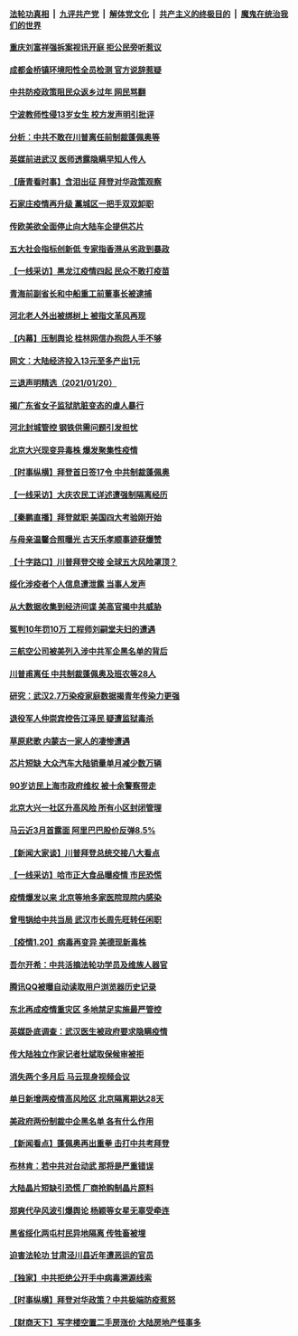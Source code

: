 

####  [法轮功真相](../../../../basic/blob/master/README.md?t=01211801) &nbsp;|&nbsp; [九评共产党](../../../../9ping.md/blob/master/README.md?t=01211801) &nbsp;|&nbsp; [解体党文化](../../../../jtdwh.md/blob/master/README.md?t=01211801)  &nbsp;|&nbsp; [共产主义的终极目的](../../../../gczydzjmd.md/blob/master/README.md?t=01211801) &nbsp;|&nbsp; [魔鬼在统治我们的世界](../../../../mgztzwmdsj.md/blob/master/README.md?t=01211801) 

#### [重庆刘富祥强拆案视讯开庭 拒公民旁听惹议](../pages/nsc413/n12702327.md?t=01211801) 

#### [成都金桥镇环境阳性全员检测 官方说辞惹疑](../pages/nsc413/n12702034.md?t=01211801) 

#### [中共防疫政策阻民众返乡过年 网民骂翻](../pages/nsc413/n12702237.md?t=01211801) 

#### [宁波教师性侵13岁女生 校方发声明引批评](../pages/nsc413/n12702057.md?t=01211801) 

#### [分析：中共不敢在川普离任前制裁蓬佩奥等](../pages/nsc413/n12702110.md?t=01211801) 

#### [英媒前进武汉 医师透露隐瞒早知人传人](../pages/nsc413/n12701914.md?t=01211801) 

#### [【唐青看时事】含泪出征 拜登对华政策观察](../pages/nsc413/n12702067.md?t=01211801) 

#### [石家庄疫情再升级 藁城区一把手双双卸职](../pages/nsc413/n12701755.md?t=01211801) 


#### [传欧美欲全面停止向大陆车企提供芯片](../pages/nsc413/n12701601.md?t=01211801) 

#### [五大社会指标创新低 专家指香港从劣政到暴政](../pages/nsc413/n12699614.md?t=01211801) 

#### [【一线采访】黑龙江疫情四起 民众不敢打疫苗](../pages/nsc413/n12701511.md?t=01211801) 

#### [青海前副省长和中船重工前董事长被逮捕](../pages/nsc413/n12701717.md?t=01211801) 

#### [河北老人外出被绑树上 被指文革风再现](../pages/nsc413/n12701499.md?t=01211801) 

#### [【内幕】压制舆论 桂林网信办抱怨人手不够](../pages/nsc413/n12696988.md?t=01211801) 

#### [网文：大陆经济投入13元至多产出1元](../pages/nsc413/n12699599.md?t=01211801) 

#### [三退声明精选（2021/01/20）](../pages/nsc413/n12701627.md?t=01211801) 

#### [揭广东省女子监狱肮脏变态的虐人暴行](../pages/nsc413/n12701112.md?t=01211801) 

#### [河北封城管控 钢铁供需问题引发担忧](../pages/nsc413/n12701001.md?t=01211801) 

#### [北京大兴现变异毒株 爆发聚集性疫情](../pages/nsc413/n12701456.md?t=01211801) 

#### [【时事纵横】拜登首日签17令 中共制裁蓬佩奥](../pages/nsc413/n12701275.md?t=01211801) 

#### [【一线采访】大庆农民工详述遭强制隔离经历](../pages/nsc413/n12701325.md?t=01211801) 

#### [【秦鹏直播】拜登就职 美国四大考验刚开始](../pages/nsc413/n12701423.md?t=01211801) 

#### [与母亲温馨合照曝光 古天乐孝顺事迹获爆赞](../pages/nsc413/n12701010.md?t=01211801) 

#### [【十字路口】川普拜登交接 全球五大风险罩顶？](../pages/nsc413/n12701378.md?t=01211801) 

#### [绥化涉疫者个人信息遭泄露 当事人发声](../pages/nsc413/n12701103.md?t=01211801) 

#### [从大数据收集到经济间谍 美高官揭中共威胁](../pages/nsc413/n12701202.md?t=01211801) 

#### [冤判10年罚10万 工程师刘嗣堂夫妇的遭遇](../pages/nsc413/n12700613.md?t=01211801) 

#### [三航空公司被美列入涉中共军企黑名单的背后](../pages/nsc413/n12701022.md?t=01211801) 

#### [川普甫离任 中共制裁蓬佩奥及班农等28人](../pages/nsc413/n12701066.md?t=01211801) 

#### [研究：武汉2.7万染疫家庭数据揭青年传染力更强](../pages/nsc413/n12700729.md?t=01211801) 

#### [退役军人仲崇宾控告江泽民 疑遭监狱毒杀](../pages/nsc413/n12700135.md?t=01211801) 

#### [草原悲歌 内蒙古一家人的凄惨遭遇](../pages/nsc413/n12699984.md?t=01211801) 

#### [芯片短缺 大众汽车大陆销量单月减少数万辆](../pages/nsc413/n12700738.md?t=01211801) 

#### [90岁访民上海市政府维权 被十余警察带走](../pages/nsc413/n12700771.md?t=01211801) 

#### [北京大兴一社区升高风险 所有小区封闭管理](../pages/nsc413/n12700110.md?t=01211801) 

#### [马云近3月首露面 阿里巴巴股价反弹8.5%](../pages/nsc413/n12700692.md?t=01211801) 

#### [【新闻大家谈】川普拜登总统交接八大看点](../pages/nsc413/n12700609.md?t=01211801) 

#### [【一线采访】哈市正大食品曝疫情 市民恐慌](../pages/nsc413/n12700025.md?t=01211801) 

#### [疫情爆发以来 北京等地多家医院现院内感染](../pages/nsc413/n12700081.md?t=01211801) 

#### [曾甩锅给中共当局 武汉市长周先旺转任闲职](../pages/nsc413/n12699896.md?t=01211801) 

#### [【疫情1.20】病毒再变异 美德现新毒株](../pages/nsc413/n12699996.md?t=01211801) 

#### [吾尔开希：中共活摘法轮功学员及维族人器官](../pages/nsc413/n12693197.md?t=01211801) 

#### [腾讯QQ被曝自动读取用户浏览器历史记录](../pages/nsc413/n12699629.md?t=01211801) 


#### [东北再成疫情重灾区 多地禁足实施最严管控](../pages/nsc413/n12699583.md?t=01211801) 

#### [英媒卧底调查：武汉医生被政府要求隐瞒疫情](../pages/nsc413/n12699617.md?t=01211801) 

#### [传大陆独立作家记者杜斌取保候审被拒](../pages/nsc413/n12699579.md?t=01211801) 

#### [消失两个多月后 马云现身视频会议](../pages/nsc413/n12699272.md?t=01211801) 

#### [单日新增两疫情高风险区 北京隔离期达28天](../pages/nsc413/n12699179.md?t=01211801) 

#### [美政府两份制裁中企黑名单 各有什么作用](../pages/nsc413/n12694693.md?t=01211801) 

#### [【新闻看点】蓬佩奥再出重拳 击打中共考拜登](../pages/nsc413/n12699021.md?t=01211801) 

#### [布林肯：若中共对台动武 那将是严重错误](../pages/nsc413/n12699133.md?t=01211801) 

#### [大陆晶片短缺引恐慌 厂商抢购制晶片原料](../pages/nsc413/n12698945.md?t=01211801) 

#### [郑爽代孕风波引爆舆论 杨颖等女星无辜受牵连](../pages/nsc413/n12698979.md?t=01211801) 

#### [黑省绥化两屯村民异地隔离 传牲畜被埋](../pages/nsc413/n12696626.md?t=01211801) 

#### [迫害法轮功 甘肃泾川县近年遭恶运的官员](../pages/nsc413/n12697856.md?t=01211801) 

#### [【独家】中共拒绝公开手中病毒溯源线索](../pages/nsc413/n12698800.md?t=01211801) 

#### [【时事纵横】拜登对华政策？中共极端防疫惹怒](../pages/nsc413/n12698849.md?t=01211801) 

#### [【财商天下】写字楼空置二手房涨价 大陆房地产怪事多](../pages/nsc413/n12698410.md?t=01211801) 

